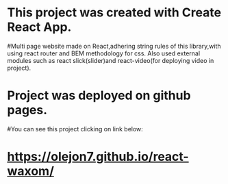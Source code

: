 # This project was created with Create React App.
#Multi page website made on React,adhering string rules of this library,with using react router and BEM methodology for css.
Also used external modules such as react slick(slider)and react-video(for deploying video in project).
# Project was deployed on github pages.
#You can see this project clicking on link below:
# https://olejon7.github.io/react-waxom/
